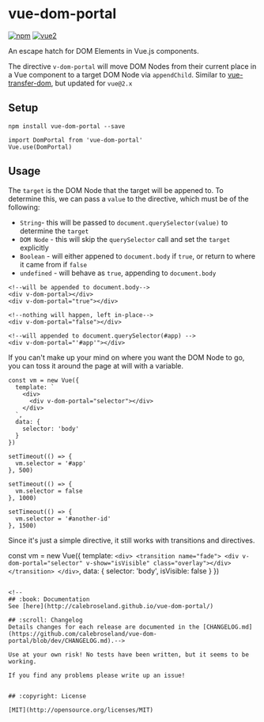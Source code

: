 # vue-dom-portal

[![npm](https://img.shields.io/npm/v/vue-dom-portal.svg)](https://www.npmjs.com/package/vue-dom-portal)
[![vue2](https://img.shields.io/badge/vue-2.x-brightgreen.svg)](https://vuejs.org/)

An escape hatch for DOM Elements in Vue.js components.

The directive `v-dom-portal` will move DOM Nodes from their current place in a Vue component to a target DOM Node via `appendChild`.
Similar to [vue-transfer-dom](https://github.com/rhyzx/vue-transfer-dom), but updated for `vue@2.x`

## Setup

```
npm install vue-dom-portal --save
```


```
import DomPortal from 'vue-dom-portal'
Vue.use(DomPortal)
```




## Usage


The `target` is the DOM Node that the target will be appened to.
To determine this, we can pass a `value` to the directive,
which must be of the following:

- `String`- this will be passed to `document.querySelector(value)` to determine the `target`
- `DOM Node` - this will skip the `querySelector` call and set the `target` explicitly
- `Boolean` - will either appened to `document.body` if `true`, or return to where it came from if `false`
- `undefined` - will behave as `true`, appending to `document.body`

```
<!--will be appended to document.body-->
<div v-dom-portal></div>
<div v-dom-portal="true"></div>

<!--nothing will happen, left in-place-->
<div v-dom-portal="false"></div>

<!--will appended to document.querySelector(#app) -->
<div v-dom-portal="'#app'"></div>
```

If you can't make up your mind on where you want the DOM Node to go,
you can toss it around the page at will with a variable.

```
const vm = new Vue({
  template: `
    <div>
      <div v-dom-portal="selector"></div>
    </div>
  `,
  data: {
    selector: 'body'
  }
})

setTimeout(() => {
  vm.selector = '#app'
}, 500)

setTimeout(() => {
  vm.selector = false
}, 1000)

setTimeout(() => {
  vm.selector = '#another-id'
}, 1500)

```

Since it's just a simple directive, it still works with transitions and directives.

const vm = new Vue({
  template: `
    <div>
      <transition name="fade">
        <div v-dom-portal="selector" v-show="isVisible" class="overlay"></div>
      </transition>
    </div>
  `,
  data: {
    selector: 'body',
    isVisible: false
  }
})
```

<!--
## :book: Documentation
See [here](http://calebroseland.github.io/vue-dom-portal/)

## :scroll: Changelog
Details changes for each release are documented in the [CHANGELOG.md](https://github.com/calebroseland/vue-dom-portal/blob/dev/CHANGELOG.md).-->

Use at your own risk! No tests have been written, but it seems to be working.

If you find any problems please write up an issue!


## :copyright: License

[MIT](http://opensource.org/licenses/MIT)
